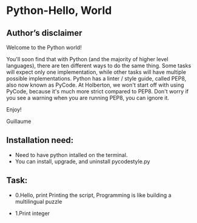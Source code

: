 # Python-Hello, World

## Author’s disclaimer

 Welcome to the Python world!

You'll soon find that with Python (and the majority of higher level languages), there are ten different ways to do the same thing. Some tasks will expect only one implementation, while other tasks will have multiple possible implementations.
Python has a linter / style guide, called PEP8, also now known as PyCode. At Holberton, we won't start off with using PyCode, because it's much more strict compared to PEP8. Don't worry if you see a warning when you are running PEP8, you can ignore it.

Enjoy!

  Guillaume

## Installation need:

* Need to have python intalled on the terminal. 
* You can install, upgrade, and uninstall pycodestyle.py

## Task:

 * 0.Hello, print
    Printing the script, Programming is like building a multilingual puzzle

 * 1.Print integer
